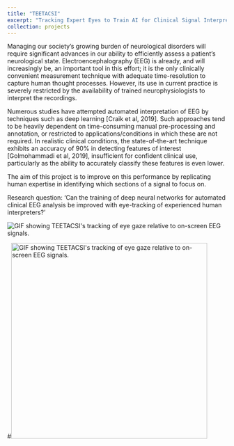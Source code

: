 ```yaml
---
title: "TEETACSI"
excerpt: "Tracking Expert Eyes to Train AI for Clinical Signal Interpretation<br/><img src='https://raw.githubusercontent.com/DWonGH/dwongh.github.io/master/images/eyetracker.gif'>"
collection: projects
---
```


Managing our society’s growing burden of neurological disorders will require significant advances in our ability to efficiently assess a patient’s neurological state. Electroencephalography (EEG) is already, and will increasingly be, an important tool in this effort; it is the only clinically convenient measurement technique with adequate time-resolution to capture human thought processes. However, its use in current practice is severely restricted by the availability of trained neurophysiologists to interpret the recordings. 

Numerous studies have attempted automated interpretation of EEG by techniques such as deep learning [Craik et al, 2019]. Such approaches tend to be heavily dependent on time-consuming manual pre-processing and annotation, or restricted to applications/conditions in which these are not required. In realistic clinical conditions, the state-of-the-art technique exhibits an accuracy of 90% in detecting features of interest [Golmohammadi et al, 2019], insufficient for confident clinical use, particularly as the ability to accurately classify these features is even lower.

The aim of this project is to improve on this performance by replicating human expertise in identifying which sections of a signal to focus on.

Research question: ‘Can the training of deep neural networks for automated clinical EEG analysis be improved with eye-tracking of experienced human interpreters?’

![GIF showing TEETACSI's tracking of eye gaze relative to on-screen EEG signals.](https://raw.githubusercontent.com/DWonGH/dwongh.github.io/master/images/eyetracker.gif)

#<image src="https://raw.githubusercontent.com/DWonGH/dwongh.github.io/master/images/eyetracker.gif" alt="GIF showing TEETACSI's tracking of eye gaze relative to on-screen EEG signals." width="450" /> 
